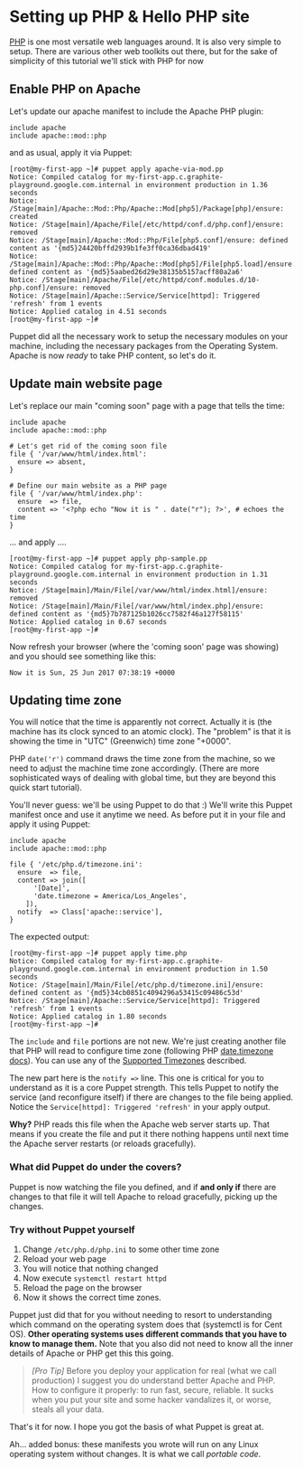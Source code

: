 # Setting up PHP & Hello PHP site

[PHP][] is one most versatile web languages around. It is also very simple to
setup. There are various other web toolkits out there, but for the sake of
simplicity of this tutorial we'll stick with PHP for now

## Enable PHP on Apache

Let's update our apache manifest to include the Apache PHP plugin:

```puppet
include apache
include apache::mod::php
```

and as usual, apply it via Puppet:

```
[root@my-first-app ~]# puppet apply apache-via-mod.pp
Notice: Compiled catalog for my-first-app.c.graphite-playground.google.com.internal in environment production in 1.36 seconds
Notice: /Stage[main]/Apache::Mod::Php/Apache::Mod[php5]/Package[php]/ensure: created
Notice: /Stage[main]/Apache/File[/etc/httpd/conf.d/php.conf]/ensure: removed
Notice: /Stage[main]/Apache::Mod::Php/File[php5.conf]/ensure: defined content as '{md5}24420bffd2939b1fe3ff0ca36dbad419'
Notice: /Stage[main]/Apache::Mod::Php/Apache::Mod[php5]/File[php5.load]/ensure: defined content as '{md5}5aabed26d29e38135b5157acff80a2a6'
Notice: /Stage[main]/Apache/File[/etc/httpd/conf.modules.d/10-php.conf]/ensure: removed
Notice: /Stage[main]/Apache::Service/Service[httpd]: Triggered 'refresh' from 1 events
Notice: Applied catalog in 4.51 seconds
[root@my-first-app ~]# 
```

Puppet did all the necessary work to setup the necessary modules on your
machine, including the necessary packages from the Operating System. Apache is
now *ready* to take PHP content, so let's do it.


## Update main website page

Let's replace our main "coming soon" page with a page that tells the time:

```puppet
include apache
include apache::mod::php

# Let's get rid of the coming soon file
file { '/var/www/html/index.html':
  ensure => absent,
}

# Define our main website as a PHP page
file { '/var/www/html/index.php':
  ensure  => file,
  content => '<?php echo "Now it is " . date("r"); ?>', # echoes the time
}
```

... and apply ....

```
[root@my-first-app ~]# puppet apply php-sample.pp
Notice: Compiled catalog for my-first-app.c.graphite-playground.google.com.internal in environment production in 1.31 seconds
Notice: /Stage[main]/Main/File[/var/www/html/index.html]/ensure: removed
Notice: /Stage[main]/Main/File[/var/www/html/index.php]/ensure: defined content as '{md5}7b787125b1026cc7582f46a127f58115'
Notice: Applied catalog in 0.67 seconds
[root@my-first-app ~]#
```

Now refresh your browser (where the 'coming soon' page was showing) and you
should see something like this:

```
Now it is Sun, 25 Jun 2017 07:38:19 +0000
```

## Updating time zone

You will notice that the time is apparently not correct. Actually it is (the
machine has its clock synced to an atomic clock). The "problem" is that it is
showing the time in "UTC" (Greenwich) time zone "+0000".

PHP `date('r')` command draws the time zone from the machine, so we need to
adjust the machine time zone accordingly. (There are more sophisticated ways of
dealing with global time, but they are beyond this quick start tutorial).

You'll never guess: we'll be using Puppet to do that :) We'll write this Puppet
manifest once and use it anytime we need. As before put it in your file and
apply it using Puppet:

```puppet
include apache
include apache::mod::php

file { '/etc/php.d/timezone.ini':
  ensure  => file,
  content => join([
      '[Date]',
      'date.timezone = America/Los_Angeles',
    ]),
  notify  => Class['apache::service'],
}
```

The expected output:

```
[root@my-first-app ~]# puppet apply time.php
Notice: Compiled catalog for my-first-app.c.graphite-playground.google.com.internal in environment production in 1.50 seconds
Notice: /Stage[main]/Main/File[/etc/php.d/timezone.ini]/ensure: defined content as '{md5}34cb0851c4094296a53415c09486c53d'
Notice: /Stage[main]/Apache::Service/Service[httpd]: Triggered 'refresh' from 1 events
Notice: Applied catalog in 1.80 seconds
[root@my-first-app ~]#
```

The `include` and `file` portions are not new. We're just creating another file
that PHP will read to configure time zone (following PHP [date.timezone
docs][php-date-timezone]). You can use any of the [Supported
Timezones][php-timezones] described.

The new part here is the `notify =>` line. This one is critical for you to
understand as it is a core Puppet strength. This tells Puppet to notify the
service (and reconfigure itself) if there are changes to the file being applied.
Notice the `Service[httpd]: Triggered 'refresh'` in your apply output.

**Why?** PHP reads this file when the Apache web server starts up. That means if
you create the file and put it there nothing happens until next time the Apache
server restarts (or reloads gracefully).

### What did Puppet do under the covers?

Puppet is now watching the file you defined, and if **and only if** there are
changes to that file it will tell Apache to reload gracefully, picking up the
changes.

### Try without Puppet yourself

1. Change `/etc/php.d/php.ini` to some other time zone
2. Reload your web page
3. You will notice that nothing changed
4. Now execute `systemctl restart httpd`
5. Reload the page on the browser
6. Now it shows the correct time zones.

Puppet just did that for you without needing to resort to understanding which
command on the operating system does that (systemctl is for Cent OS). **Other
operating systems uses different commands that you have to know to manage
them.** Note that you also did not need to know all the inner details of Apache
or PHP get this this going.

> *[Pro Tip]* Before you deploy your application for real (what we call
> production) I suggest you do understand better Apache and PHP. How to
> configure it properly: to run fast, secure, reliable. It sucks when you put
> your site and some hacker vandalizes it, or worse, steals all your data.

That's it for now. I hope you got the basis of what Puppet is great at.

Ah... added bonus: these manifests you wrote will run on any Linux operating
system without changes. It is what we call _portable code_.


[PHP]: https://www.php.net
[php-date-timezone]: http://php.net/manual/en/datetime.configuration.php#ini.date.timezone
[php-timezones]: http://php.net/manual/en/timezones.america.php
